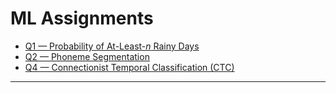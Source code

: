 # ML Assignments

- [Q1 — Probability of At-Least-_n_ Rainy Days](./q1.md)
- [Q2 — Phoneme Segmentation](./q2.md)
- [Q4 — Connectionist Temporal Classification (CTC)](./q4.md)

---
